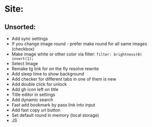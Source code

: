 # Site:

## Unsorted:
- Add sync settings
- If you change image round - prefer make round for all same images (checkbox)
- Make image white or other color via filter: `filter: brightness(0) invert(1);`
- Select Image
- Remake tg link for on the fly resolve rewrite
- Add sleep time to show background
- Add checker for different tabs in one of them is new
- Add double click for unlock
- Add gh icon left on title
- Title editor in settings
- Add dynamic search
- Fast add bookmark by pass link into input
- Add fast copy url button
- Set default round in memory (local storage)
- JS <script> for add widget or functionality into foreign site
- Middle mouse open in new tab
- Settings for middle mouse
- Open pages for other connected users for some time in minutes
- YouTube search to bottom
- Water drink widget
- Always set IMG for link mask
- Fix first open lock bug
- Change link tg preview
- Change favicon. Check it via google url
- Fix auto-click after unlock screen
- Add multi language support
- Add youtube music loader for many peoples in party
- Don't remove fields if editor modal close
- Allow many editor modals
- Fix "add new bookmark title" if edit
- Add fast edit bookmark text as in trello
- Check diff when you import, not overwrite
- Overwrite Ctrl + S for add notification for save backup
- Change v.x.x.x to GH repo only in prod build
- Add auto deploy script
- Parser for steal bookmarks from other services
- Add changelog autogen readme from x.x.x. Commit messages
- Add / replace std image to images after document ready (because google dark api cool but can be slowly)
- Add folders
- Add sort by filter
- Customize background
- Add Light Mode
- Add api ajax requests extension, e.g. with local servers or devices
- Some themes with customization
- Google drive sync for backup
- Add wiki search by default
- Add service search array
- GoogleDrive or DropBox extension for open, group and sort files
- Add per note encryption


## Frontend internal logic:
- Part one: together common note edit.
- Part two: together common note edit with web sockets.

## Interface:
- Fix lock over Login bug.
- ESC to stop barrel roll.

## Header:

## Items:
- Unshift or push

## Widgets:
- Add bitcoin widget
https://mixedanalytics.com/knowledge-base/top-free-crypto-apis/
- Add Custom Api Widget
- Add wttr.in Widget
- Add time widget

## Extension:
- In ext - override "Ctrl + D"

# Done:
- Add settings for all
- Turn on / off youtube
- Change or add search to google or ya or etc.
- Add image to items
- Add lock img if menu hidden
- Do a barrel roll
